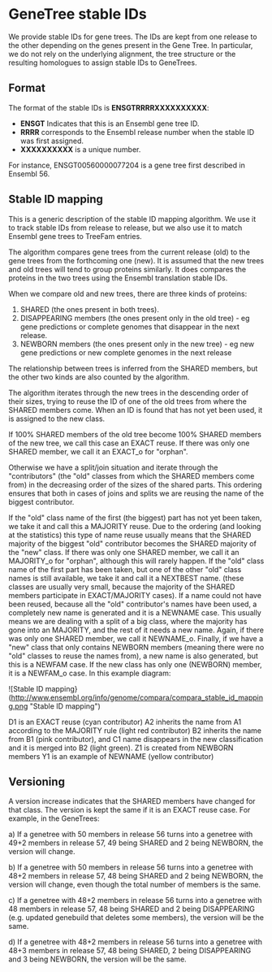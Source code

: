 # GeneTree stable IDs

We provide stable IDs for gene trees. The IDs are kept from one release to the other depending on the genes present in the Gene Tree. In particular, we do not rely on the underlying alignment, the tree structure or the resulting homologues to assign stable IDs to GeneTrees.

## Format

The format of the stable IDs is **ENSGTRRRRXXXXXXXXXX**:
* **ENSGT** Indicates that this is an Ensembl gene tree ID.
* **RRRR** corresponds to the Ensembl release number when the stable ID was first assigned.
* **XXXXXXXXXX** is a unique number.

For instance, ENSGT00560000077204 is a gene tree first described in Ensembl 56.

## Stable ID mapping

This is a generic description of the stable ID mapping algorithm. We use it to track stable IDs from release to release, but we also use it to match Ensembl gene trees to TreeFam entries.

The algorithm compares gene trees from the current release (old) to the gene trees from the forthcoming one (new). It is assumed that the new trees and old trees will tend to group proteins similarly. It does compares the proteins in the two trees using the Ensembl translation stable IDs.

When we compare old and new trees, there are three kinds of proteins:
1. SHARED (the ones present in both trees).
2. DISAPPEARING members (the ones present only in the old tree) - eg gene predictions or complete genomes that disappear in the next release.
3. NEWBORN members (the ones present only in the new tree) - eg new gene predictions or new complete genomes in the next release

The relationship between trees is inferred from the SHARED members, but the other two kinds are also counted by the algorithm.

The algorithm iterates through the new trees in the descending order of their sizes, trying to reuse the ID of one of the old trees from where the SHARED members come. When an ID is found that has not yet been used, it is assigned to the new class.

If 100% SHARED members of the old tree become 100% SHARED members of the new tree, we call this case an EXACT reuse. If there was only one SHARED member, we call it an EXACT_o for "orphan".

Otherwise we have a split/join situation and iterate through the "contributors" (the "old" classes from which the SHARED members come from) in the decreasing order of the sizes of the shared parts. This ordering ensures that both in cases of joins and splits we are reusing the name of the biggest contributor.

If the "old" class name of the first (the biggest) part has not yet been taken, we take it and call this a MAJORITY reuse. Due to the ordering (and looking at the statistics) this type of name reuse usually means that the SHARED majority of the biggest "old" contributor becomes the SHARED majority of the "new" class. If there was only one SHARED member, we call it an MAJORITY_o for "orphan", although this will rarely happen.
If the "old" class name of the first part has been taken, but one of the other "old" class names is still available, we take it and call it a NEXTBEST name. (these classes are usually very small, because the majority of the SHARED members participate in EXACT/MAJORITY cases).
If a name could not have been reused, because all the "old" contributor's names have been used, a completely new name is generated and it is a NEWNAME case. This usually means we are dealing with a split of a big class, where the majority has gone into an MAJORITY, and the rest of it needs a new name. Again, if there was only one SHARED member, we call it NEWNAME_o.
Finally, if we have a "new" class that only contains NEWBORN members (meaning there were no "old" classes to reuse the names from), a new name is also generated, but this is a NEWFAM case. If the new class has only one (NEWBORN) member, it is a NEWFAM_o case.
In this example diagram:

![Stable ID mapping}(http://www.ensembl.org/info/genome/compara/compara_stable_id_mapping.png "Stable ID mapping")

D1 is an EXACT reuse (cyan contributor)
A2 inherits the name from A1 according to the MAJORITY rule (light red contributor)
B2 inherits the name from B1 (pink contributor), and C1 name disappears in the new classification and it is merged into B2 (light green).
Z1 is created from NEWBORN members
Y1 is an example of NEWNAME (yellow contributor)

## Versioning

A version increase indicates that the SHARED members have changed for that class. The version is kept the same if it is an EXACT reuse case. For example, in the GeneTrees:

a) If a genetree with 50 members in release 56 turns into a genetree with 49+2 members in release 57, 49 being SHARED and 2 being NEWBORN, the version will change.

b) If a genetree with 50 members in release 56 turns into a genetree with 48+2 members in release 57, 48 being SHARED and 2 being NEWBORN, the version will change, even though the total number of members is the same.

c) If a genetree with 48+2 members in release 56 turns into a genetree with 48 members in release 57, 48 being SHARED and 2 being DISAPPEARING (e.g. updated genebuild that deletes some members), the version will be the same.

d) If a genetree with 48+2 members in release 56 turns into a genetree with 48+3 members in release 57, 48 being SHARED, 2 being DISAPPEARING and 3 being NEWBORN, the version will be the same.
